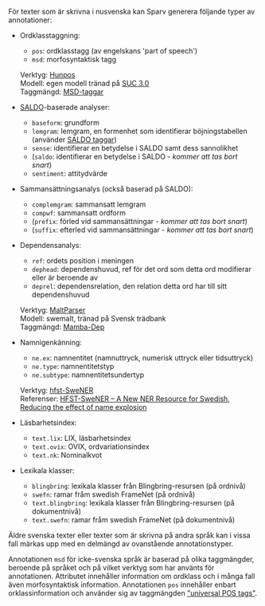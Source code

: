 
För texter som är skrivna i nusvenska kan Sparv generera följande typer av annotationer:

* Ordklasstaggning:
    * `pos`: ordklasstagg (av engelskans 'part of speech')
    * `msd`: morfosyntaktisk tagg

    Verktyg: [Hunpos](http://code.google.com/p/hunpos/)<br>
    Modell: egen modell tränad på [SUC 3.0](https://spraakbanken.gu.se/resurser/suc3)<br>
    Taggmängd: [MSD-taggar](https://spraakbanken.gu.se/korp/markup/msdtags.html)


* [SALDO](https://spraakbanken.gu.se/resurser/saldo)-baserade analyser:
    * `baseform`: grundform
    * `lemgram`: lemgram, en formenhet som identifierar böjningstabellen (använder [SALDO taggar](https://spraakbanken.gu.se/resurser/saldo/taggmangd))
    * `sense`: identifierar en betydelse i SALDO samt dess sannolikhet
    * (`saldo`: identifierar en betydelse i SALDO - *kommer att tas bort snart*)
    * `sentiment`: attitydvärde


* Sammansättningsanalys (också baserad på SALDO):
    * `complemgram`: sammansatt lemgram
    * `compwf`: sammansatt ordform
    * (`prefix`: förled vid sammansättningar - *kommer att tas bort snart*)
    * (`suffix`: efterled vid sammansättningar - *kommer att tas bort snart*)


* Dependensanalys:
    * `ref`: ordets position i meningen
    * `dephead`: dependenshuvud, ref för det ord som detta ord modifierar eller är beroende av
    * `deprel`: dependensrelation, den relation detta ord har till sitt dependenshuvud

    Verktyg: [MaltParser](http://www.maltparser.org/download.html)<br>
    Modell: swemalt, tränad på Svensk trädbank<br>
    Taggmängd: [Mamba-Dep](http://stp.ling.uu.se/~nivre/swedish_treebank/dep.html)


* Namnigenkänning:
    * `ne.ex`: namnentitet (namnuttryck, numerisk uttryck eller tidsuttryck)
    * `ne.type`: namnentitetstyp
    * `ne.subtype`: namnentitetsundertyp

    Verktyg: [hfst-SweNER](http://www.ling.helsinki.fi/users/janiemi/finclarin/ner/hfst-swener-0.9.3.tgz)<br>
    Referenser: [HFST-SweNER – A New NER Resource for Swedish](http://www.lrec-conf.org/proceedings/lrec2014/pdf/391_Paper.pdf), [Reducing the effect of name explosion](http://demo.spraakdata.gu.se/svedk/pbl/kokkinakisBNER.pdf)


* Läsbarhetsindex:
    * `text.lix`: LIX, läsbarhetsindex
    * `text.ovix`: OVIX, ordvariationsindex
    * `text.nk`: Nominalkvot


* Lexikala klasser:
    * `blingbring`: lexikala klasser från Blingbring-resursen (på ordnivå)
    * `swefn`: ramar fråm swedish FrameNet (på ordnivå)
    * `text.blingbring`: lexikala klasser från Blingbring-resursen (på dokumentnivå)
    * `text.swefn`: ramar fråm swedish FrameNet (på dokumentnivå)


Äldre svenska texter eller texter som är skrivna på andra språk kan i vissa fall
märkas upp med en delmängd av ovanstående annotationstyper.

Annotationen `msd` för icke-svenska språk är baserad på olika taggmängder,
beroende på språket och på vilket verktyg som har använts för annotationen. Attributet
innehåller information om ordklass och i många fall även morfosyntaktisk information.
Annotationen `pos` innehåller enbart orklassinformation och använder sig av
taggmängden ["universal POS tags"](http://universaldependencies.org/u/pos/).
